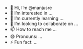 - 👋 Hi, I’m @manjusre
- 👀 I’m interested in ...
- 🌱 I’m currently learning ...
- 💞️ I’m looking to collaborate on ...
- 📫 How to reach me ...
- 😄 Pronouns: ...
- ⚡ Fun fact: ...

<!---
manjusre/manjusre is a ✨ special ✨ repository because its `README.md` (this file) appears on your GitHub profile.
You can click the Preview link to take a look at your changes.
--->
